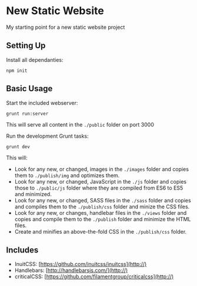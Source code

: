 # New Static Website

My starting point for a new static website project

## Setting Up

Install all dependanties:

```shell
npm init
```

## Basic Usage

Start the included webserver:

```shell
grunt run:server
```

This will serve all content in the `./public` folder on port 3000

Run the development Grunt tasks:

```shell
grunt dev
```

This will:

- Look for any new, or changed, images in the `./images` folder and copies them to `./publish/img` and optimizes them.
- Look for any new, or changed, JavaScript in the `./js` folder and copies those to `./public/js` folder where they are compiled from ES6 to ES5 and minimized.
- Look for any new, or changed, SASS files in the `./sass` folder and copies and compiles them to the `./publish/css` folder and minize the CSS files.
- Look for any new, or changes, handlebar files in the `./views` folder and copies and compile them to the `./publish` folder and minimize the HTML files.
- Create and minifies an above-the-fold CSS in the `./publish/css` folder.

## Includes

- InuitCSS: [https://github.com/inuitcss/inuitcss](http://)
- Handlebars: [http://handlebarsjs.com/](http://)
- criticalCSS: [https://github.com/filamentgroup/criticalcss](http://)
